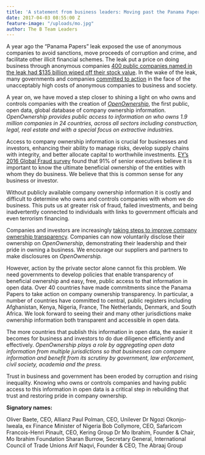 ```yaml
---
title: 'A statement from business leaders: Moving past the Panama Papers'
date: 2017-04-03 08:55:00 Z
feature-image: "/uploads/mo.jpg"
author: The B Team Leaders
---
```


A year ago the “Panama Papers” leak exposed the use of anonymous companies to avoid sanctions, move proceeds of corruption and crime, and facilitate other illicit financial schemes. The leak put a price on doing business through anonymous companies [400 public companies named in the leak had $135 billion wiped off their stock value](https://papers.ssrn.com/sol3/papers.cfm?abstract_id=2771095). In the wake of the leak, many governments and companies [committed to action](http://www.ownershiptransparency.com) in the face of the unacceptably high costs of anonymous companies to business and society.

A year on, we have moved a step closer to shining a light on who owns and controls companies with the creation of *[OpenOwnership](http://www.openownership.com)*, the first public, open data, global database of company ownership information. *OpenOwnership provides public access to information on who owns 1.9 million companies in 24 countries, across all sectors including construction, legal, real estate and with a special focus on extractive industries.*

Access to company ownership information is crucial for businesses and investors, enhancing their ability to manage risks, develop supply chains with integrity, and better allocate capital to worthwhile investments. [EY’s 2016 Global Fraud survey](http://www.ey.com/gl/en/services/assurance/fraud-investigation---dispute-services/ey-global-fraud-survey-2016) found that 91% of senior executives believe it is important to know the ultimate beneficial ownership of the entities with whom they do business. We believe that this is common sense for any business or investor.

Without publicly available company ownership information it is costly and difficult to determine who owns and controls companies with whom we do business. This puts us at greater risk of fraud, failed investments, and being inadvertently connected to individuals with links to government officials and even terrorism financing.

Companies and investors are increasingly [taking steps to improve company ownership transparency](http://www.ownershiptransparency.com). Companies can now voluntarily disclose their ownership on *OpenOwnership*, demonstrating their leadership and their pride in owning a business. We encourage our suppliers and partners to make disclosures on *OpenOwnership.*

However, action by the private sector alone cannot fix this problem. We need governments to develop policies that enable transparency of beneficial ownership and easy, free, public access to that information in open data. Over 40 countries have made commitments since the Panama Papers to take action on company ownership transparency. In particular, a number of countries have committed to central, public registers including Afghanistan, Kenya, Nigeria, France, The Netherlands, Denmark, and South Africa. We look forward to seeing their and many other jurisdictions make ownership information both transparent and accessible in open data.

The more countries that publish this information in open data, the easier it becomes for business and investors to do due diligence efficiently and effectively. *OpenOwnership plays a role by aggregating open data information from multiple jurisdictions so that businesses can compare information and benefit from its scrutiny by government, law enforcement, civil society, academia and the press.*

Trust in business and government has been eroded by corruption and rising inequality. Knowing who owns or controls companies and having public access to this information in open data is a critical step in rebuilding that trust and restoring pride in company ownership.

**Signatory names:**

Oliver Baete, CEO, Allianz
Paul Polman, CEO, Unilever
Dr Ngozi Okonjo-Iweala, ex Finance Minister of Nigeria
Bob Collymore, CEO, Safaricom
Francois-Henri Pinault, CEO, Kering Group
Dr Mo Ibrahim, Founder & Chair, Mo Ibrahim Foundation
Sharan Burrow, Secretary General, International Council of Trade Unions
Arif Naqvi, Founder & CEO, The Abraaj Group